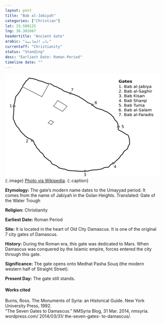 ```yaml
---
layout: post
title: "Bab al-Jabiyah"
categories: ["Christian"]
lat: 33.508125
lng: 36.301667
headertitle: "Ancient Gate"
arabic: "باب الجابية"
currentaff: "Christianity"
status: "Standing"
desc: "Earliest Date: Roman Period"
timeline date: ""
---
```

![Bab al-Jabiyah](images/jabiyah.png)
   {:.image}
[Photo via Wikipedia](https://en.wikipedia.org/wiki/Bab_al-Jabiyah#/media/File:OldCityDamascus.svg).
   {:.caption}

**Etymology:** The gate’s modern name dates to the Umayyad period. It comes from the name of Jabiyah in the Golan Heights. Translated: Gate of the Water Trough

**Religion:** Christianity

**Earliest Date:** Roman Period

**Site:** It is located in the heart of Old City Damascus. It is one of the original 7 city gates of Damascus.

**History:** During the Roman era, this gate was dedicated to Mars. When Damascus was conquered by the Islamic empire, forces entered the city through this gate. 

**Significance:** The gate opens onto Medhat Pasha Souq (the modern western half of Straight Street).

**Present Day:** The gate still stands. 


#### Works cited

Burns, Ross. The Monuments of Syria: an Historical Guide. New York University Press, 1992.  
“The Seven Gates to Damascus.” NMSyria Blog, 31 Mar. 2014, nmsyria. wordpress.com/ 2014/03/31/ the-seven-gates- to-damascus/.